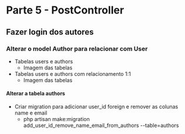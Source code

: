 # Parte 5 - PostController

## Fazer login dos autores
### Alterar o model Author para relacionar com User
- Tabelas users e authors
    - Imagem das tabelas
- Tabelas users e authors com relacionamento 1:1
    - Imagem das tabelas
#### Alterar a tabela authors
- Criar migration para adicionar user_id foreign e remover as colunas name e email
    - php artisan make:migration add_user_id_remove_name_email_from_authors --table=authors

